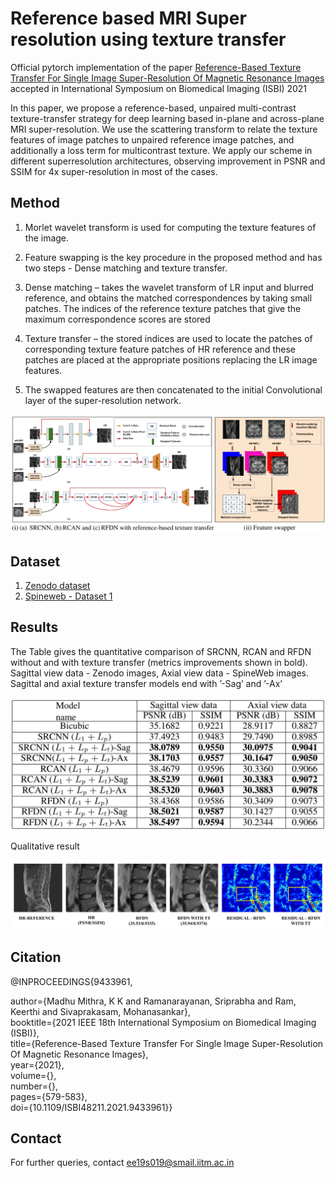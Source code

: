 # Reference based MRI Super resolution using texture transfer
Official pytorch implementation of the paper [Reference-Based Texture Transfer For Single Image Super-Resolution Of Magnetic Resonance Images](https://ieeexplore.ieee.org/document/9433961) accepted in International Symposium on Biomedical Imaging (ISBI) 2021

In this paper, we propose a reference-based, unpaired multi-contrast texture-transfer strategy for deep learning based in-plane and across-plane MRI super-resolution. 
We use the scattering transform to relate the texture features of image patches to unpaired reference image patches, and additionally a loss term for multicontrast texture.
We apply our scheme in different superresolution architectures, observing improvement in PSNR and SSIM for 4x super-resolution in most of the cases.


## Method

1. Morlet wavelet transform is used for computing the texture features of the image.

2. Feature swapping is the key procedure in the proposed method and has two steps - Dense matching and texture transfer.

3. Dense matching – takes the wavelet transform of LR input and blurred reference, and obtains the matched correspondences by taking small patches. The indices of the reference texture patches that give the maximum correspondence scores are stored

4. Texture transfer – the stored indices are used to locate the patches of corresponding texture feature patches of HR reference and these patches are placed at the appropriate positions replacing the LR image features. 

5. The swapped features are then concatenated to the initial Convolutional layer of the super-resolution network.

![alt text](https://github.com/Madhu081096/Reference-based-MRI-superresolution-using-texture-transfer/blob/main/Architecture.png)


## Dataset

1. [Zenodo dataset](https://zenodo.org/record/22304)
2. [Spineweb - Dataset 1](http://spineweb.digitalimaginggroup.ca/Index.php?n=Main.Datasets#Dataset_1.3A_Cross_Modality_Spinal_Images_for_Spine_Workshop)

## Results

The Table gives the quantitative comparison of SRCNN, RCAN and RFDN without and with texture transfer (metrics improvements shown in bold).
Sagittal view data - Zenodo images, Axial view data - SpineWeb images. Sagittal and axial texture transfer models end with ’-Sag’ and ’-Ax’

![alt text](https://github.com/Madhu081096/Reference-based-MRI-superresolution-using-texture-transfer/blob/main/table.png)

Qualitative result

![alt text](https://github.com/Madhu081096/Reference-based-MRI-superresolution-using-texture-transfer/blob/main/first_v3.png)

## Citation

@INPROCEEDINGS{9433961,

  author={Madhu Mithra, K K and Ramanarayanan, Sriprabha and Ram, Keerthi and Sivaprakasam, Mohanasankar},  
  booktitle={2021 IEEE 18th International Symposium on Biomedical Imaging (ISBI)},  
  title={Reference-Based Texture Transfer For Single Image Super-Resolution Of Magnetic Resonance Images},   
  year={2021},  
  volume={},  
  number={},  
  pages={579-583},  
  doi={10.1109/ISBI48211.2021.9433961}}  
  
## Contact

For further queries, contact ee19s019@smail.iitm.ac.in





